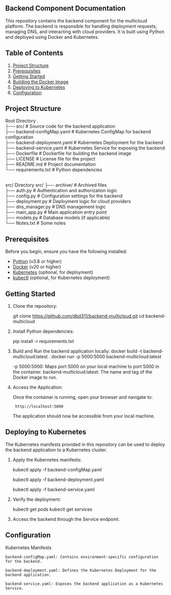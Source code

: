 ## Backend Component Documentation

This repository contains the backend component for the multicloud platform. The backend is responsible for handling deployment requests, managing DNS, and interacting with cloud providers. It is built using Python and deployed using Docker and Kubernetes.

## Table of Contents

1. [Project Structure](#project-structure)
2. [Prerequisites](#prerequisites)
3. [Getting Started](#getting-started)
4. [Building the Docker Image](#building-the-docker-image)
5. [Deploying to Kubernetes](#deploying-to-kubernetes)
6. [Configuration](#configuration)


## Project Structure

Root Directory
.<br>
├── src/                        # Source code for the backend application<br>
├── backend-configMap.yaml      # Kubernetes ConfigMap for backend configuration<br>
├── backend-deployment.yaml     # Kubernetes Deployment for the backend<br>
├── backend-service.yaml        # Kubernetes Service for exposing the backend<br>
├── Dockerfile                  # Dockerfile for building the backend image<br>
├── LICENSE                     # License file for the project<br>
├── README.md                   # Project documentation<br>
└── requirements.txt            # Python dependencies<br>
<br>

src/ Directory
src/
├── archive/                    # Archived files <br>
├── auth.py                     # Authentication and authorization logic<br>
├── config.py                   # Configuration settings for the backend<br>
├── deployment.py               # Deployment logic for cloud providers<br>
├── dns_manager.py              # DNS management logic<br>
├── main_app.py                 # Main application entry point<br>
├── models.py                   # Database models (if applicable)<br>
└── Notes.txt                   # Some notes <br>


## Prerequisites

Before you begin, ensure you have the following installed:

- [Python](https://www.python.org/) (v3.8 or higher)
- [Docker](https://www.docker.com/) (v20 or higher)
- [Kubernetes](https://kubernetes.io/) (optional, for deployment)
- [kubectl](https://kubernetes.io/docs/tasks/tools/) (optional, for Kubernetes deployment)

## Getting Started

1. Clone the repository:

    git clone https://github.com/dbd311/backend-multicloud.git
    cd backend-multicloud

2. Install Python dependencies:

    pip install -r requirements.txt

3. Build and Run the backend application locally:
    docker build -t backend-multicloud:latest .
    docker run -p 5000:5000 backend-multicloud:latest

    -p 5000:5000: Maps port 5000 on your local machine to port 5000 in the container.
    backend-multicloud:latest: The name and tag of the Docker image to run.

4. Access the Application:

    Once the container is running, open your browser and navigate to:

        http://localhost:5000
        
    The application should now be accessible from your local machine.

## Deploying to Kubernetes

The Kubernetes manifests provided in this repository can be used to deploy the backend application to a Kubernetes cluster.

1. Apply the Kubernetes manifests:

    kubectl apply -f backend-configMap.yaml

    kubectl apply -f backend-deployment.yaml
    
    kubectl apply -f backend-service.yaml 

2. Verify the deployment:

    kubectl get pods
    kubectl get services

3. Access the backend through the Service endpoint.



## Configuration

Kubernetes Manifests

    backend-configMap.yaml: Contains environment-specific configuration for the backend.

    backend-deployment.yaml: Defines the Kubernetes Deployment for the backend application.

    backend-service.yaml: Exposes the backend application as a Kubernetes Service.